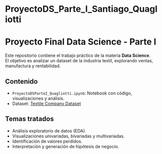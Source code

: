 # ProyectoDS_Parte_I_Santiago_Quagliotti
# Proyecto Final Data Science - Parte I

Este repositorio contiene el trabajo práctico de la materia **Data Science**.  
El objetivo es analizar un dataset de la industria textil, explorando ventas, manufactura y rentabilidad.

## Contenido
- `ProyectoDSParteI_Quagliotti.ipynb`: Notebook con código, visualizaciones y análisis.
- Dataset: [Textile Company Dataset](https://www.kaggle.com/datasets/patilsaransh/textile-company-dataset)

## Temas tratados
- Análisis exploratorio de datos (EDA).
- Visualizaciones univariadas, bivariadas y multivariadas.
- Identificación de valores perdidos.
- Interpretación y generación de hipótesis de negocio.
